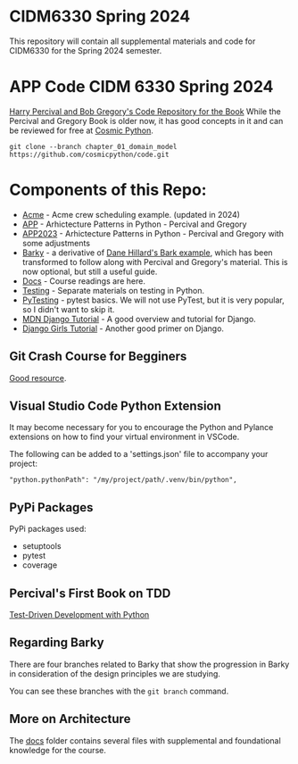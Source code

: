 # CIDM6330 Spring 2024
This repository will contain all supplemental materials and code for CIDM6330 for the Spring 2024 semester.

# APP Code CIDM 6330 Spring 2024
[Harry Percival and Bob Gregory's Code Repository for the Book](https://github.com/cosmicpython/code.git)
While the Percival and Gregory Book is older now, it has good concepts in it and can be reviewed for free at [Cosmic Python](https://www.cosmicpython.com/).

`git clone --branch chapter_01_domain_model https://github.com/cosmicpython/code.git`

# Components of this Repo:
* [Acme](acme/README.MD) - Acme crew scheduling example. (updated in 2024)
* [APP](APP/README.MD) - Arhictecture Patterns in Python - Percival and Gregory
* [APP2023](APP/README.MD) - Arhictecture Patterns in Python - Percival and Gregory with some adjustments
* [Barky](Barky/README.MD) - a derivative of [Dane Hillard's Bark example](https://github.com/daneah/practices-of-the-python-pro), which has been transformed to follow along with Percival and Gregory's material. This is now optional, but still a useful guide.
* [Docs](docs/README.MD) - Course readings are here.
* [Testing](Testing/README.MD) - Separate materials on testing in Python.
* [PyTesting](Testing/PyTesting/README.MD) - pytest basics. We will not use PyTest, but it is very popular, so I didn't want to skip it.
* [MDN Django Tutorial](https://developer.mozilla.org/en-US/docs/Learn/Server-side/Django) - A good overview and tutorial for Django.
* [Django Girls Tutorial](tutorials/django-girls-tutorial/) - Another good primer on Django.

## Git Crash Course for Begginers
[Good resource](https://gist.github.com/brandon1024/14b5f9fcfd982658d01811ee3045ff1e).

## Visual Studio Code Python Extension
It may become necessary for you to encourage the Python and Pylance extensions on how to find your virtual environment in VSCode.

The following can be added to a 'settings.json' file to accompany your project:

`"python.pythonPath": "/my/project/path/.venv/bin/python",`

## PyPi Packages
PyPi packages used:
* setuptools
* pytest
* coverage

## Percival's First Book on TDD
[Test-Driven Development with Python](https://www.obeythetestinggoat.com/)

## Regarding Barky
There are four branches related to Barky that show the progression in Barky in consideration of the design principles we are studying.

You can see these branches with the `git branch` command.

## More on Architecture

The [docs](docs/README.MD) folder contains several files with supplemental and foundational knowledge for the course.
